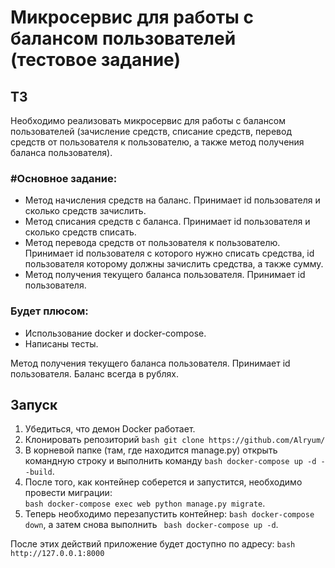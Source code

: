 # Микросервис для работы с балансом пользователей (тестовое задание)  
## ТЗ  
Необходимо реализовать микросервис для работы с балансом пользователей (зачисление средств, списание средств, перевод средств от пользователя к пользователю, а также метод получения баланса пользователя).  
### #Основное задание:  
- Метод начисления средств на баланс. Принимает id пользователя и сколько средств зачислить.  
- Метод списания средств с баланса. Принимает id пользователя и сколько средств списать.  
- Метод перевода средств от пользователя к пользователю. Принимает id пользователя с которого нужно списать средства, id пользователя которому должны зачислить средства, а также сумму.  
- Метод получения текущего баланса пользователя. Принимает id пользователя.  

### Будет плюсом:  
- Использование docker и docker-compose.  
- Написаны тесты.  

Метод получения текущего баланса пользователя. Принимает id пользователя. Баланс всегда в рублях.
  
## Запуск  
1. Убедиться, что демон Docker работает.
2. Клонировать репозиторий ```bash git clone https://github.com/Alryum/```
3. В корневой папке (там, где находится manage.py) открыть командную строку и выполнить команду ```bash docker-compose up -d --build```.
4. После того, как контейнер соберется и запустится, необходимо провести миграции:   
```bash docker-compose exec web python manage.py migrate```.
5. Теперь необходимо перезапустить контейнер: ```bash docker-compose down```, а затем снова выполнить ``` bash docker-compose up -d```.

После этих действий приложение будет доступно по адресу: ```bash http://127.0.0.1:8000```
